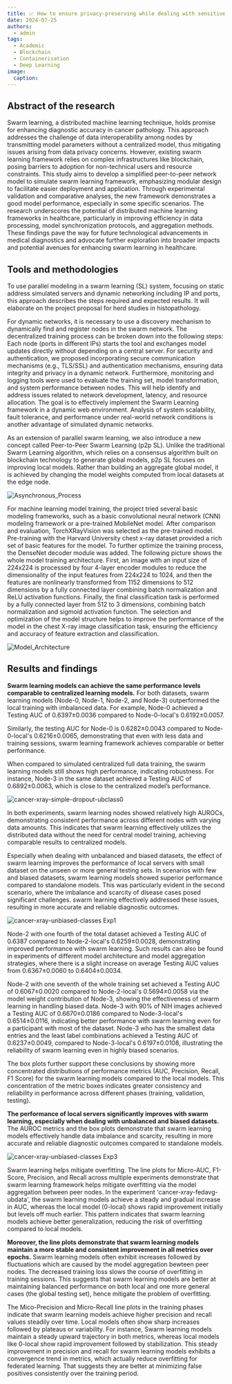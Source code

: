 ```yaml
---
title: 📈 How to ensure privacy-preserving while dealing with sensitive data, the research on Swarm Learning in Cancer Histopathology
date: 2024-07-25
authors:
  - admin
tags:
  - Academic
  - Blockchain
  - Containerisation
  - Deep Learning
image:
  caption:
---
```


## Abstract of the research 

Swarm learning, a distributed machine learning technique, holds promise for enhancing diagnostic accuracy in cancer pathology. This approach addresses the challenge of data interoperability among nodes by transmitting model parameters without a centralized model, thus mitigating issues arising from data privacy concerns. However, existing swarm learning framework relies on complex infrastructures like blockchain, posing barriers to adoption for non-technical users and resource constraints. This study aims to develop a simplified peer-to-peer network model to simulate swarm learning framework, emphasizing modular design to facilitate easier deployment and application. Through experimental validation and comparative analyses, the new framework demonstrates a good model performance, especially in some specific scenarios. The research underscores the potential of distributed machine learning frameworks in healthcare, particularly in improving efficiency in data processing, model synchronization protocols, and aggregation methods. These findings pave the way for future technological advancements in medical diagnostics and advocate further exploration into broader impacts and potential avenues for enhancing swarm learning in healthcare.

## Tools and methodologies

To use parallel modeling in a swarm learning (SL) system, focusing on static address simulated servers and dynamic networking including IP and ports, this approach describes the steps required and expected results. It will elaborate on the project proposal for herd studies in histopathology. 

For dynamic networks, it is necessary to use a discovery mechanism to dynamically find and register nodes in the swarm network. The decentralized training process can be broken down into the following steps: Each node (ports in different IPs) starts the tool and exchanges model updates directly without depending on a central server. For security and authentication, we proposed incorporating secure communication mechanisms (e.g., TLS/SSL) and authentication mechanisms, ensuring data integrity and privacy in a dynamic network. Furthermore, monitoring and logging tools were used to evaluate the training set, model transformation, and system performance between nodes. This will help identify and address issues related to network development, latency, and resource allocation. The goal is to effectively implement the Swarm Learning framework in a dynamic web environment. Analysis of system scalability, fault tolerance, and performance under real-world network conditions is another advantage of simulated dynamic networks. 

As an extension of parallel swarm learning, we also introduce a new concept called Peer-to-Peer Swarm Learning (p2p SL). Unlike the traditional Swarm Learning algorithm, which relies on a consensus algorithm built on blockchain technology to generate global models, p2p SL focuses on improving local models. Rather than building an aggregate global model, it is achieved by changing the model weights computed from local datasets at the edge node.

![Asynchronous_Process](asynchroous_process.jpg)

For machine learning model training, the project tried several basic modeling frameworks, such as a basic convolutional neural network (CNN) modeling framework or a pre-trained MobileNet model. After comparison and evaluation, TorchXRayVision was selected as the pre-trained model. Pre-training with the Harvard University chest x-ray dataset provided a rich set of basic features for the model. To further optimize the training process, the DenseNet decoder module was added. The following picture shows the whole model training architecture. First, an image with an input size of 224x224 is processed by four 4-layer encoder modules to reduce the dimensionality of the input features from 224x224 to 1024, and then the features are nonlinearly transformed from 1152 dimensions to 512 dimensions by a fully connected layer combining batch normalization and ReLU activation functions. Finally, the final classification task is performed by a fully connected layer from 512 to 3 dimensions, combining batch normalization and sigmoid activation function. The selection and optimization of the model structure helps to improve the performance of the model in the chest X-ray image classification task, ensuring the efficiency and accuracy of feature extraction and classification.

![Model_Architecture](model_architecture.png)

## Results and findings

**Swarm learning models can achieve the same performance levels comparable to centralized learning models.** For both datasets, swarm learning models (Node-0, Node-1, Node-2, and Node-3) outperformed the local training with imbalanced data. For example, Node-0 achieved a Testing AUC of 0.6397±0.0036 compared to Node-0-local's 0.6192±0.0057.

Similarly, the testing AUC for Node-0 is 0.6282±0.0043 compared to Node-0-local's 0.6216±0.0065, demonstrating that even with less data and training sessions, swarm learning framework achieves comparable or better performance.

When compared to simulated centralized full data training, the swarm learning models still shows high performance, indicating robustness. For instance, Node-3 in the same dataset achieved a Testing AUC of 0.6892±0.0063, which is close to the centralized model’s performance.

![cancer-xray-simple-dropout-ubclass0](cancer-xray-simple-dropout-ubclass0.png)

In both experiments, swarm learning nodes showed relatively high AUROCs, demonstrating consistent performance across different nodes with varying data amounts. This indicates that swarm learning effectively utilizes the distributed data without the need for central model training, achieving comparable results to centralized models. 

Especially when dealing with unbalanced and biased datasets, the effect of swarm learning improves the performance of local servers with small dataset on the unseen or more general testing sets. In scenarios with few and biased datasets, swarm learning models showed superior performance compared to standalone models. This was particularly evident in the second scenario, where the imbalance and scarcity of disease cases posed significant challenges. swarm learning effectively addressed these issues, resulting in more accurate and reliable diagnostic outcomes.

![cancer-xray-unbiased-classes Exp1](cancer-xray-ubclass1.png)

Node-2 with one fourth of the total dataset achieved a Testing AUC of 0.6387 compared to Node-2-local's 0.6259±0.0028, demonstrating improved performance with swarm learning. Such results can also be found in experiments of different model architecture and model aggregation strategies, where there is a slight increase on average Testing AUC values from 0.6367±0.0060 to 0.6404±0.0034.  

Node-2 with one seventh of the whole training set achieved a Testing AUC of 0.6067±0.0020 compared to Node-2-local's 0.5694±0.0058 via the model weight contribution of Node-3, showing the effectiveness of swarm learning in handling biased data. Node-3 with 90\% of NIH images achieved a Testing AUC of 0.6670±0.0186 compared to Node-3-local's 0.6514±0.0116, indicating better performance with swarm learning even for a participant with most of the dataset. Node-3 who has the smallest data entries and the least label combinations achieved a Testing AUC of 0.6237±0.0049, compared to Node-3-local's 0.6197±0.0108, illustrating the reliability of swarm learning even in highly biased scenarios.

The box plots further support these conclusions by showing more concentrated distributions of performance metrics (AUC, Precision, Recall, F1 Score) for the swarm learning models compared to the local models. This concentration of the metric boxes indicates greater consistency and reliability in performance across different phases (training, validation, testing).

**The performance of local servers significantly improves with swarm learning, especially when dealing with unbalanced and biased datasets.** The AUROC metrics and the box plots demonstrate that swarm learning models effectively handle data imbalance and scarcity, resulting in more accurate and reliable diagnostic outcomes compared to standalone models.

![cancer-xray-unbiased-classes Exp3](cancer-xray-ubclass3.png)

Swarm learning helps mitigate overfitting. The line plots for Micro-AUC, F1-Score, Precision, and Recall across multiple experiments demonstrate that swarm learning framework helps mitigate overfitting via the model aggregation between peer nodes. In the experiment 'cancer-xray-fedavg-ubdata', the swarm learning models achieve a steady and gradual increase in AUC, whereas the local model (0-local) shows rapid improvement initially but levels off much earlier. This pattern indicates that swarm learning models achieve better generalization, reducing the risk of overfitting compared to local models. 

**Moreover, the line plots demonstrate that swarm learning models maintain a more stable and consistent improvement in all metrics over epochs.** Swarm learning models often exhibit increases followed by fluctuations which are caused by the model aggregation bewteen peer nodes. The decreased training loss slows the course of overfitting in training sessions. This suggests that swarm learning models are better at maintaining balanced performance on both local and one more general cases (the global testing set), hence mitigate the problem of overfitting.

The Mico-Precision and Micro-Recall line plots in the training phases indicate that swarm learning models achieve higher precision and recall values steadily over time. Local models often show sharp increases followed by plateaus or variability. For instance, Swarm learning models maintain a steady upward trajectory in both metrics, whereas local models like 0-local show rapid improvement followed by stabilization. This steady improvement in precision and recall for swarm learning models exhibits a convergence trend in metrics, which actually reduce overfitting for federated learning. That suggests they are better at minimizing false positives consistently over the training period.
